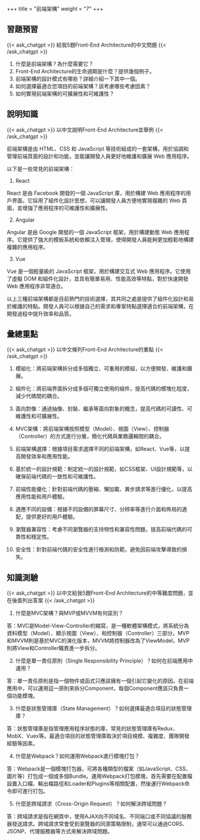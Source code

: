 +++
title = "前端架構"
weight = "7"
+++
## 習題預習
{{< ask_chatgpt >}}
給我5題Front-End Architecture的中文問題
{{< /ask_chatgpt >}}



1. 什麼是前端架構？為什麼需要它？
2. Front-End Architecture的生命週期是什麼？提供幾個例子。
3. 前端架構的設計模式有哪些？詳細介紹一下其中一個。
4. 如何選擇最適合您項目的前端架構？該考慮哪些考慮因素？
5. 如何實現前端架構的可擴展性和可維護性？   

## 說明知識
{{< ask_chatgpt >}}
以中文說明Front-End Architecture並舉例
{{< /ask_chatgpt >}}



前端架構是由 HTML、CSS 和 JavaScript 等技術組成的一套架構，用於協調和管理前端頁面的設計和功能，並能讓開發人員更好地維護和擴展 Web 應用程序。

以下是一些常見的前端架構：

1. React

React 是由 Facebook 開發的一個 JavaScript 庫，用於構建 Web 應用程序的用戶界面。它採用了組件化設計思想，可以讓開發人員方便地實現複雜的 Web 頁面，並增強了應用程序的可維護性和擴展性。

2. Angular

Angular 是由 Google 開發的一個 JavaScript 框架，用於構建動態 Web 應用程序。它提供了強大的模板系統和依賴注入管理，使得開發人員能夠更加輕鬆地構建複雜的應用程序。

3. Vue

Vue 是一個輕量級的 JavaScript 框架，用於構建交互式 Web 應用程序。它使用了虛擬 DOM 和組件化設計，並具有簡單易用、性能高效等特點，對於快速開發 Web 應用程序非常適合。

以上三種前端架構都是目前熱門的技術選擇，其共同之處是提供了組件化設計和易於維護的特點。開發人員可以根據自己的需求和專案特點選擇適合的前端架構，在開發過程中提升效率和品質。   

## 彙總重點
{{< ask_chatgpt >}}
以中文條列Front-End Architecture的重點
{{< /ask_chatgpt >}}



1. 模組化：將前端架構拆分成多個獨立、可重用的模組，以方便開發、維護和擴展。

2. 組件化：將前端界面拆分成多個可獨立使用的組件，提高代碼的模塊化程度，減少代碼間的耦合。

3. 面向對像：通過抽像、封裝、繼承等面向對象的概念，提高代碼的可讀性、可維護性和可擴展性。

4. MVC架構：將前端架構按照模型（Model）、視圖（View）、控制器（Controller）的方式進行分層，簡化代碼與業務邏輯間的耦合。

5. 前端架構選擇：根據項目需求選擇不同的前端架構，如React、Vue等，以提高開發效率和應用性能。

6. 基於統一的設計規範：制定統一的設計規範，如CSS框架、UI設計規範等，以確保前端代碼的一致性和可維護性。

7. 前端性能優化：針對前端代碼的壓縮、懶加載、異步請求等進行優化，以提高應用性能和用戶體驗。

8. 適應不同的設備：根據不同設備的屏幕尺寸、分辨率等進行介面和佈局的適配，提供更好的用戶體驗。

9. 瀏覽器兼容性：考慮不同瀏覽器的支持特性和兼容性問題，提高前端代碼的可靠性和穩定性。

10. 安全性：針對前端代碼的安全性進行檢測和防範，避免因前端攻擊導致的損失。   

## 知識測驗
{{< ask_chatgpt >}}
以中文給我5題Front-End Architecture的中等難度問題，並在後面列出答案
{{< /ask_chatgpt >}}



1. 什麼是MVC架構？與MVP或MVVM有何區別？

答：MVC是Model-View-Controller的縮寫，是一種軟體架構模式，將系統分為資料模型（Model）、顯示視圖（View）、和控制器（Controller）三部分。MVP和MVVM則是基於MVC的演化版本，MVVM將控制器改為了ViewModel，MVP則將View和Controller職責進一步拆分。

2. 什麼是單一責任原則（Single Responsibility Principle）？如何在前端應用中運用？

答：單一責任原則是指一個物件或函式只應該擁有一個引起它變化的原因。在前端應用中，可以運用這一原則來拆分Component，每個Component應該只負責一個功能模塊。

3. 什麼是狀態管理庫（State Management）？如何選擇最適合項目的狀態管理庫？

答：狀態管理庫是指管理應用程序狀態的庫，常見的狀態管理庫有Redux、MobX、Vuex等。最適合項目的狀態管理庫取決於項目規模、複雜度、團隊開發經驗等因素。

4. 什麼是Webpack？如何運用Webpack進行模塊打包？

答：Webpack是一個模塊打包器，可將各種類型的檔案（如JavaScript、CSS、圖片等）打包成一個或多個Bundle。運用Webpack打包模塊，首先需要在配置檔設置入口檔、輸出檔路徑和Loader和Plugins等相關配置，然後運行Webpack命令即可進行打包。

5. 什麼是跨域請求（Cross-Origin Request）？如何解決跨域問題？

答：跨域請求是指在網頁中，使用AJAX向不同域名、不同端口或不同協議的服務器發送請求。跨域請求常會受到瀏覽器的同源策略限制，通常可以通過CORS、JSONP、代理服務器等方式來解決跨域問題。   

